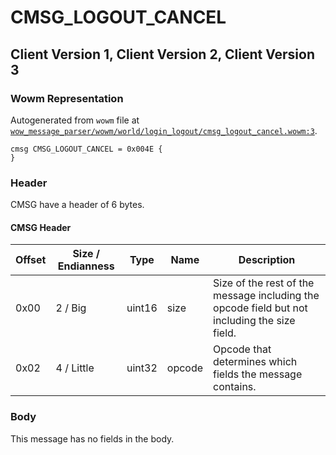 # CMSG_LOGOUT_CANCEL

## Client Version 1, Client Version 2, Client Version 3

### Wowm Representation

Autogenerated from `wowm` file at [`wow_message_parser/wowm/world/login_logout/cmsg_logout_cancel.wowm:3`](https://github.com/gtker/wow_messages/tree/main/wow_message_parser/wowm/world/login_logout/cmsg_logout_cancel.wowm#L3).
```rust,ignore
cmsg CMSG_LOGOUT_CANCEL = 0x004E {
}
```
### Header

CMSG have a header of 6 bytes.

#### CMSG Header

| Offset | Size / Endianness | Type   | Name   | Description |
| ------ | ----------------- | ------ | ------ | ----------- |
| 0x00   | 2 / Big           | uint16 | size   | Size of the rest of the message including the opcode field but not including the size field.|
| 0x02   | 4 / Little        | uint32 | opcode | Opcode that determines which fields the message contains.|

### Body

This message has no fields in the body.

